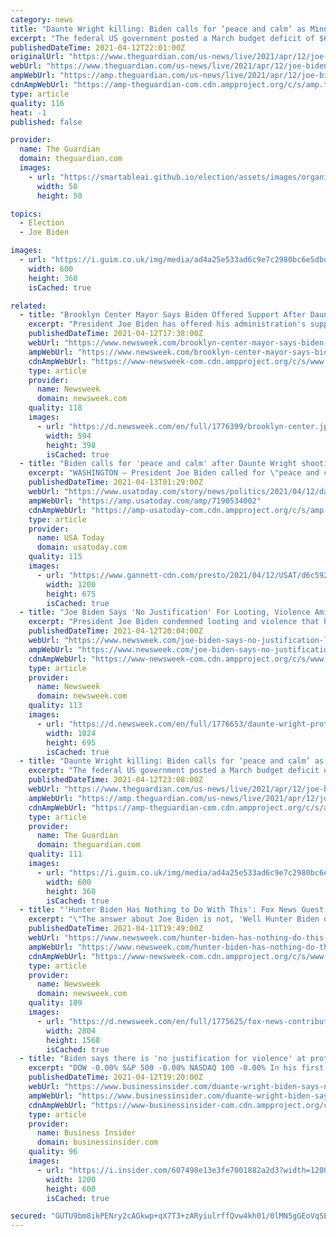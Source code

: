 ```yaml
---
category: news
title: "Daunte Wright killing: Biden calls for ‘peace and calm’ as Minneapolis sets curfew – live"
excerpt: "The federal US government posted a March budget deficit of $660bn, a record high for the month, as direct payments to Americans under Joe Biden’s stimulus package were distributed, the treasury department said on Monday. The deficit for the first six ..."
publishedDateTime: 2021-04-12T22:01:00Z
originalUrl: "https://www.theguardian.com/us-news/live/2021/apr/12/joe-biden-covid-coronavirus-politics-latest-live-updates?page=with:block-6074bef58f088c820d864d7e"
webUrl: "https://www.theguardian.com/us-news/live/2021/apr/12/joe-biden-covid-coronavirus-politics-latest-live-updates?page=with:block-6074bef58f088c820d864d7e"
ampWebUrl: "https://amp.theguardian.com/us-news/live/2021/apr/12/joe-biden-covid-coronavirus-politics-latest-live-updates"
cdnAmpWebUrl: "https://amp-theguardian-com.cdn.ampproject.org/c/s/amp.theguardian.com/us-news/live/2021/apr/12/joe-biden-covid-coronavirus-politics-latest-live-updates"
type: article
quality: 116
heat: -1
published: false

provider:
  name: The Guardian
  domain: theguardian.com
  images:
    - url: "https://smartableai.github.io/election/assets/images/organizations/theguardian.com-50x50.jpg"
      width: 50
      height: 50

topics:
  - Election
  - Joe Biden

images:
  - url: "https://i.guim.co.uk/img/media/ad4a25e533ad6c9e7c2980bc6e5dbd216b437f03/0_445_6733_4042/master/6733.jpg?width=300&quality=45&auto=format&fit=max&dpr=2&s=8ac127df02353378cc3daf6f97ea30be"
    width: 600
    height: 360
    isCached: true

related:
  - title: "Brooklyn Center Mayor Says Biden Offered Support After Daunte Wright Shooting Unrest"
    excerpt: "President Joe Biden has offered his administration's support to the city of Brooklyn Center, Minnesota, in the wake of Daunte Wright's death and Sunday night's subsequent protests, according to Mayor Mike Elliott. \"Just got off the phone with the @WhiteHouse."
    publishedDateTime: 2021-04-12T17:38:00Z
    webUrl: "https://www.newsweek.com/brooklyn-center-mayor-says-biden-offered-support-after-daunte-wright-shooting-unrest-1582977"
    ampWebUrl: "https://www.newsweek.com/brooklyn-center-mayor-says-biden-offered-support-after-daunte-wright-shooting-unrest-1582977?amp=1"
    cdnAmpWebUrl: "https://www-newsweek-com.cdn.ampproject.org/c/s/www.newsweek.com/brooklyn-center-mayor-says-biden-offered-support-after-daunte-wright-shooting-unrest-1582977?amp=1"
    type: article
    provider:
      name: Newsweek
      domain: newsweek.com
    quality: 118
    images:
      - url: "https://d.newsweek.com/en/full/1776399/brooklyn-center.jpg"
        width: 594
        height: 398
        isCached: true
  - title: "Biden calls for 'peace and calm' after Daunte Wright shooting sparks protests in Minnesota"
    excerpt: "WASHINGTON – President Joe Biden called for \"peace and calm\" on Monday following an evening of protests after a police officer in a Minneapolis suburb shot and killed a 20-year-old Black man during a traffic stop. Biden called the shooting death of ..."
    publishedDateTime: 2021-04-13T01:29:00Z
    webUrl: "https://www.usatoday.com/story/news/politics/2021/04/12/daunte-wright-police-shooting-white-house-saddened-over-death/7190534002/"
    ampWebUrl: "https://amp.usatoday.com/amp/7190534002"
    cdnAmpWebUrl: "https://amp-usatoday-com.cdn.ampproject.org/c/s/amp.usatoday.com/amp/7190534002"
    type: article
    provider:
      name: USA Today
      domain: usatoday.com
    quality: 115
    images:
      - url: "https://www.gannett-cdn.com/presto/2021/04/12/USAT/d6c59278-7bec-4a53-9be9-449dd2c14ebf-Brooklyn_Center_Minn_Police_Shooting_05.JPG?auto=webp&crop=3599,2024,x1,y120&format=pjpg&width=1200"
        width: 1200
        height: 675
        isCached: true
  - title: "Joe Biden Says 'No Justification' For Looting, Violence Amid Unrest Over Daunte Wright Shooting"
    excerpt: "President Joe Biden condemned looting and violence that has taken place in the aftermath of the police shooting of 20-year-old Daunte Wright in Brooklyn Center, Minnesota on Sunday. Wright, a Black man, died Sunday after he was shot by a police officer ..."
    publishedDateTime: 2021-04-12T20:04:00Z
    webUrl: "https://www.newsweek.com/joe-biden-says-no-justification-looting-violence-amid-unrest-over-daunte-wright-shooting-1583048"
    ampWebUrl: "https://www.newsweek.com/joe-biden-says-no-justification-looting-violence-amid-unrest-over-daunte-wright-shooting-1583048?amp=1"
    cdnAmpWebUrl: "https://www-newsweek-com.cdn.ampproject.org/c/s/www.newsweek.com/joe-biden-says-no-justification-looting-violence-amid-unrest-over-daunte-wright-shooting-1583048?amp=1"
    type: article
    provider:
      name: Newsweek
      domain: newsweek.com
    quality: 113
    images:
      - url: "https://d.newsweek.com/en/full/1776653/daunte-wright-protest.jpg"
        width: 1024
        height: 695
        isCached: true
  - title: "Daunte Wright killing: Biden calls for ‘peace and calm’ as Minneapolis sets curfew – as it happened"
    excerpt: "The federal US government posted a March budget deficit of $660bn, a record high for the month, as direct payments to Americans under Joe Biden’s stimulus package were distributed, the treasury department said on Monday. The deficit for the first six ..."
    publishedDateTime: 2021-04-12T23:08:00Z
    webUrl: "https://www.theguardian.com/us-news/live/2021/apr/12/joe-biden-covid-coronavirus-politics-latest-live-updates?page=with:block-6074df6a8f088c820d864eab"
    ampWebUrl: "https://amp.theguardian.com/us-news/live/2021/apr/12/joe-biden-covid-coronavirus-politics-latest-live-updates"
    cdnAmpWebUrl: "https://amp-theguardian-com.cdn.ampproject.org/c/s/amp.theguardian.com/us-news/live/2021/apr/12/joe-biden-covid-coronavirus-politics-latest-live-updates"
    type: article
    provider:
      name: The Guardian
      domain: theguardian.com
    quality: 111
    images:
      - url: "https://i.guim.co.uk/img/media/ad4a25e533ad6c9e7c2980bc6e5dbd216b437f03/0_445_6733_4042/master/6733.jpg?width=300&quality=45&auto=format&fit=max&dpr=2&s=8ac127df02353378cc3daf6f97ea30be"
        width: 600
        height: 360
        isCached: true
  - title: "'Hunter Biden Has Nothing to Do With This': Fox News Guest Slams 'Constant' Coverage of President's Son"
    excerpt: "\"The answer about Joe Biden is not, 'Well Hunter Biden did crack,' or 'Well Hunter disposed of a gun illegally,'\" Jessica Tarlov said."
    publishedDateTime: 2021-04-11T19:49:00Z
    webUrl: "https://www.newsweek.com/hunter-biden-has-nothing-do-this-fox-news-guest-slams-constant-coverage-presidents-son-1582737"
    ampWebUrl: "https://www.newsweek.com/hunter-biden-has-nothing-do-this-fox-news-guest-slams-constant-coverage-presidents-son-1582737?amp=1"
    cdnAmpWebUrl: "https://www-newsweek-com.cdn.ampproject.org/c/s/www.newsweek.com/hunter-biden-has-nothing-do-this-fox-news-guest-slams-constant-coverage-presidents-son-1582737?amp=1"
    type: article
    provider:
      name: Newsweek
      domain: newsweek.com
    quality: 109
    images:
      - url: "https://d.newsweek.com/en/full/1775625/fox-news-contributor-jessica-tarlov.png"
        width: 2804
        height: 1568
        isCached: true
  - title: "Biden says there is 'no justification for violence' at protests after police shot and killed a 20-year-old Black man in Minnesota"
    excerpt: "DOW -0.00% S&P 500 -0.00% NASDAQ 100 -0.00% In his first remarks about the police killing of a 20-year old Black man, Daunte Wright, President Joe Biden said that \"it remains to be determined,\" whether the shooting was accidental or not. Biden added that ..."
    publishedDateTime: 2021-04-12T19:20:00Z
    webUrl: "https://www.businessinsider.com/duante-wright-biden-says-no-justification-violence-protests-police-shooting-2021-4"
    ampWebUrl: "https://www.businessinsider.com/duante-wright-biden-says-no-justification-violence-protests-police-shooting-2021-4?amp"
    cdnAmpWebUrl: "https://www-businessinsider-com.cdn.ampproject.org/c/s/www.businessinsider.com/duante-wright-biden-says-no-justification-violence-protests-police-shooting-2021-4?amp"
    type: article
    provider:
      name: Business Insider
      domain: businessinsider.com
    quality: 96
    images:
      - url: "https://i.insider.com/607498e13e3fe7001882a2d3?width=1200&format=jpeg"
        width: 1200
        height: 600
        isCached: true

secured: "GUTU9bm8ikPENry2cAGkwp+qX7T3+zARyiulrffQvw4kh01/0lMN5gGEoVqSEmYJsEotHMVeyGULB8bpUj4VqRPFJoQSBBY5a5v/P+8GcJezhcOsLQeTF+DYkry4duIhn4uJ2OcHayB5los7qOdAOerR90QLInTgee0BQF+nQXjYpQupPwW4u3qQihVmP8m3gBmXqM/KBr9X5WraIW2hDANJjW1Os08fPXr+cvzOTCJoqfrjNkwXgpVr31QBddEePCcAMdAK+6yF/DbpLVyiMEW9nFZbUo73H+mmT4MmggblkGRQMEIg79cIAqa5WcJEVKtMptsuLedxWTJdn68kkAxAhpaEO63lfY2b9UVRUsk=;PIgQUvqIrp28Hk2edS1oNw=="
---
```


